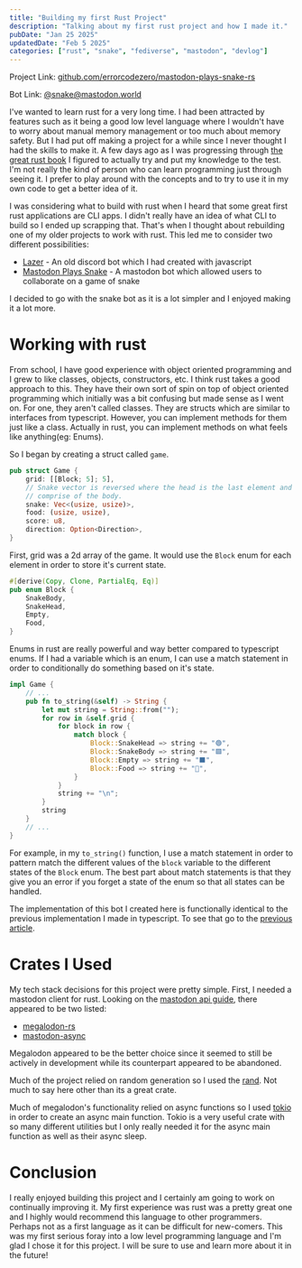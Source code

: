 ```yaml
---
title: "Building my first Rust Project"
description: "Talking about my first rust project and how I made it."
pubDate: "Jan 25 2025"
updatedDate: "Feb 5 2025"
categories: ["rust", "snake", "fediverse", "mastodon", "devlog"]
---
```


Project Link: [github.com/errorcodezero/mastodon-plays-snake-rs](https://github.com/errorcodezero/mastodon-plays-snake-rs)

Bot Link: [@snake@mastodon.world](https://mastodon.world/@snake)

I've wanted to learn rust for a very long time. I had been attracted by features such as it being a good low level language where I wouldn't have to worry about manual memory management or too much about memory safety. But I had put off making a project for a while since I never thought I had the skills to make it. A few days ago as I was progressing through [the great rust book](https://doc.rust-lang.org/book/) I figured to actually try and put my knowledge to the test. I'm not really the kind of person who can learn programming just through seeing it. I prefer to play around with the concepts and to try to use it in my own code to get a better idea of it.

I was considering what to build with rust when I heard that some great first rust applications are CLI apps. I didn't really have an idea of what CLI to build so I ended up scrapping that. That's when I thought about rebuilding one of my older projects to work with rust. This led me to consider two different possibilities:

- [Lazer](https://github.com/errorcodezero/lazer-new) - An old discord bot which I had created with javascript
- [Mastodon Plays Snake](https://github.com/errorcodezero/mastodon-plays-snake) - A mastodon bot which allowed users to collaborate on a game of snake

I decided to go with the snake bot as it is a lot simpler and I enjoyed making it a lot more.

# Working with rust

From school, I have good experience with object oriented programming and I grew to like classes, objects, constructors, etc. I think rust takes a good approach to this. They have their own sort of spin on top of object oriented programming which initially was a bit confusing but made sense as I went on. For one, they aren't called classes. They are structs which are similar to interfaces from typescript. However, you can implement methods for them just like a class. Actually in rust, you can implement methods on what feels like anything(eg: Enums).

So I began by creating a struct called `game`.

```rs
pub struct Game {
    grid: [[Block; 5]; 5],
    // Snake vector is reversed where the head is the last element and the rest of the elements
    // comprise of the body.
    snake: Vec<(usize, usize)>,
    food: (usize, usize),
    score: u8,
    direction: Option<Direction>,
}
```

First, grid was a 2d array of the game. It would use the `Block` enum for each element in order to store it's current state.

```rs
#[derive(Copy, Clone, PartialEq, Eq)]
pub enum Block {
    SnakeBody,
    SnakeHead,
    Empty,
    Food,
}
```

Enums in rust are really powerful and way better compared to typescript enums. If I had a variable which is an enum, I can use a match statement in order to conditionally do something based on it's state.

```rs
impl Game {
    // ...
    pub fn to_string(&self) -> String {
        let mut string = String::from("");
        for row in &self.grid {
            for block in row {
                match block {
                    Block::SnakeHead => string += "🟢",
                    Block::SnakeBody => string += "🟩",
                    Block::Empty => string += "⬛",
                    Block::Food => string += "🍎",
                }
            }
            string += "\n";
        }
        string
    }
    // ...
}
```

For example, in my `to_string()` function, I use a match statement in order to pattern match the different values of the `block` variable to the different states of the `Block` enum. The best part about match statements is that they give you an error if you forget a state of the enum so that all states can be handled.

The implementation of this bot I created here is functionally identical to the previous implementation I made in typescript. To see that go to the [previous article](/blog/building-snake-for-mastodon).

# Crates I Used

My tech stack decisions for this project were pretty simple. First, I needed a mastodon client for rust. Looking on the [mastodon api guide](https://docs.joinmastodon.org/client/libraries/#rust), there appeared to be two listed:

- [megalodon-rs](https://docs.rs/megalodon/latest/megalodon/)
- [mastodon-async](https://docs.rs/mastodon-async/latest/mastodon_async/)

Megalodon appeared to be the better choice since it seemed to still be actively in development while its counterpart appeared to be abandoned.

Much of the project relied on random generation so I used the [rand](https://docs.rs/rand/latest/rand/). Not much to say here other than its a great crate.

Much of megalodon's functionality relied on async functions so I used [tokio](https://docs.rs/tokio/latest/tokio/) in order to create an async main function. Tokio is a very useful crate with so many different utilities but I only really needed it for the async main function as well as their async sleep.

# Conclusion

I really enjoyed building this project and I certainly am going to work on continually improving it. My first experience was rust was a pretty great one and I highly would recommend this language to other programmers. Perhaps not as a first language as it can be difficult for new-comers. This was my first serious foray into a low level programming language and I'm glad I chose it for this project. I will be sure to use and learn more about it in the future!
